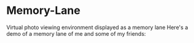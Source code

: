 # Memory-Lane
Virtual photo viewing environment displayed as a memory lane
Here's a demo of a memory lane of me and some of my friends:


